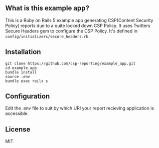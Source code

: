 ## What is this example app?
This is a Ruby on Rails 5 example app generating CSP(Content Security Policy)
reports due to a quite locked down CSP Policy. It uses Twitters Secure Headers
gem to configure the CSP Policy. It's defined in
`config/initializers/secure_headers.rb`.

## Installation
```
git clone https://github.com/csp-reporting/example_app.git
cd example_app
bundle install
source .env
bundle exec rails s
```

## Configuration
Edit the .env file to suit by which URI your report recieving
application is accessible.

## License
MIT
